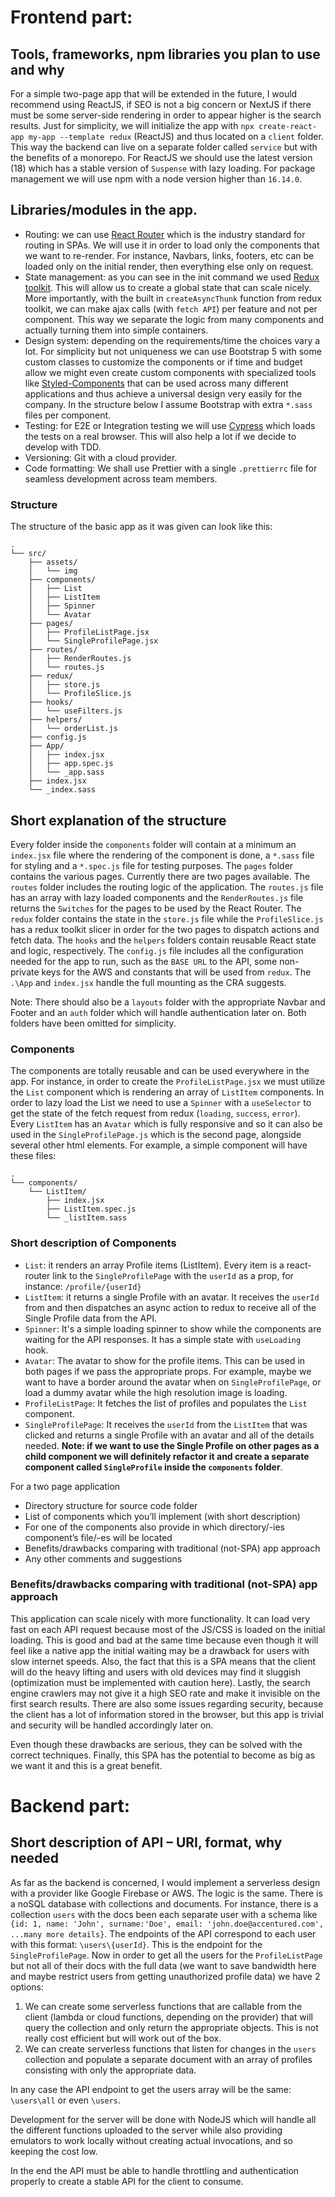 # Frontend part:

## Tools, frameworks, npm libraries you plan to use and why

For a simple two-page app that will be extended in the future, I would recommend using ReactJS, if
SEO is not a big concern or NextJS if there must be some server-side rendering in order to appear
higher is the search results. Just for simplicity, we will initialize the app with
`npx create-react-app my-app --template redux` (ReactJS) and thus located on a `client` folder. This
way the backend can live on a separate folder called `service` but with the benefits of a monorepo.
For ReactJS we should use the latest version (18) which has a stable version of `Suspense` with lazy
loading. For package management we will use npm with a node version higher than `16.14.0`.

## Libraries/modules in the app.

- Routing: we can use [React Router](https://reactrouter.com/) which is the industry standard for
  routing in SPAs. We will use it in order to load only the components that we want to re-render.
  For instance, Navbars, links, footers, etc can be loaded only on the initial render, then
  everything else only on request.
- State management: as you can see in the init command we used
  [Redux toolkit](https://redux.js.org/introduction/getting-started). This will allow us to create a
  global state that can scale nicely. More importantly, with the built in `createAsyncThunk`
  function from redux toolkit, we can make ajax calls (with `fetch API`) per feature and not per
  component. This way we separate the logic from many components and actually turning them into
  simple containers.
- Design system: depending on the requirements/time the choices vary a lot. For simplicity but not
  uniqueness we can use Bootstrap 5 with some custom classes to customize the components or if time
  and budget allow we might even create custom components with specialized tools like
  [Styled-Components](https://styled-components.com/) that can be used across many different
  applications and thus achieve a universal design very easily for the company. In the structure
  below I assume Bootstrap with extra `*.sass` files per component.
- Testing: for E2E or Integration testing we will use [Cypress](https://www.cypress.io/) which loads
  the tests on a real browser. This will also help a lot if we decide to develop with TDD.
- Versioning: Git with a cloud provider.
- Code formatting: We shall use Prettier with a single `.prettierrc` file for seamless development
  across team members.

### Structure

The structure of the basic app as it was given can look like this:

```
.
└── src/
    ├── assets/
    │   └── img
    ├── components/
    │   ├── List
    │   ├── ListItem
    │   ├── Spinner
    │   └── Avatar
    ├── pages/
    │   ├── ProfileListPage.jsx
    │   └── SingleProfilePage.jsx
    ├── routes/
    │   ├── RenderRoutes.js
    │   └── routes.js
    ├── redux/
    │   ├── store.js
    │   └── ProfileSlice.js
    ├── hooks/
    │   └── useFilters.js
    ├── helpers/
    │   └── orderList.js
    ├── config.js
    ├── App/
    │   ├── index.jsx
    │   ├── app.spec.js
    │   └── _app.sass
    ├── index.jsx
    └── _index.sass
```

## Short explanation of the structure

Every folder inside the `components` folder will contain at a minimum an `index.jsx` file where the
rendering of the component is done, a `*.sass` file for styling and a `*.spec.js` file for testing
purposes. The `pages` folder contains the various pages. Currently there are two pages available.
The `routes` folder includes the routing logic of the application. The `routes.js` file has an array
with lazy loaded components and the `RenderRoutes.js` file returns the `Switches` for the pages to
be used by the React Router. The `redux` folder contains the state in the `store.js` file while the
`ProfileSlice.js` has a redux toolkit slicer in order for the two pages to dispatch actions and
fetch data. The `hooks` and the `helpers` folders contain reusable React state and logic,
respectively. The `config.js` file includes all the configuration needed for the app to run, such as
the `BASE URL` to the API, some non-private keys for the AWS and constants that will be used from
`redux`. The `.\App` and `index.jsx` handle the full mounting as the CRA suggests.

Note: There should also be a `layouts` folder with the appropriate Navbar and Footer and an `auth`
folder which will handle authentication later on. Both folders have been omitted for simplicity.

### Components

The components are totally reusable and can be used everywhere in the app. For instance, in order to
create the `ProfileListPage.jsx` we must utilize the `List` component which is rendering an array of
`ListItem` components. In order to lazy load the List we need to use a `Spinner` with a
`useSelector` to get the state of the fetch request from redux (`loading`, `success`, `error`).
Every `ListItem` has an `Avatar` which is fully responsive and so it can also be used in the
`SingleProfilePage.js` which is the second page, alongside several other html elements. For example,
a simple component will have these files:

```
.
└── components/
    └── ListItem/
        ├── index.jsx
        ├── ListItem.spec.js
        └── _listItem.sass
```

### Short description of Components

- `List`: it renders an array Profile items (ListItem). Every item is a react-router link to the
  `SingleProfilePage` with the `userId` as a prop, for instance: `/profile/{userId}`
- `ListItem`: it returns a single Profile with an avatar. It receives the `userId` from and then
  dispatches an async action to redux to receive all of the Single Profile data from the API.
- `Spinner`: It's a simple loading spinner to show while the components are waiting for the API
  responses. It has a simple state with `useLoading` hook.
- `Avatar`: The avatar to show for the profile items. This can be used in both pages if we pass the
  appropriate props. For example, maybe we want to have a border around the avatar when on
  `SingleProfilePage`, or load a dummy avatar while the high resolution image is loading.
- `ProfileListPage`: It fetches the list of profiles and populates the `List` component.
- `SingleProfilePage`: It receives the `userId` from the `ListItem` that was clicked and returns a
  single Profile with an avatar and all of the details needed. **Note: if we want to use the Single
  Profile on other pages as a child component we will definitely refactor it and create a separate
  component called `SingleProfile` inside the `components` folder**.

For a two page application

- Directory structure for source code folder
- List of components which you’ll implement (with short description)
- For one of the components also provide in which directory/-ies component’s file/-es will be
  located
- Benefits/drawbacks comparing with traditional (not-SPA) app approach
- Any other comments and suggestions

### Benefits/drawbacks comparing with traditional (not-SPA) app approach

This application can scale nicely with more functionality. It can load very fast on each API request
because most of the JS/CSS is loaded on the initial loading. This is good and bad at the same time
because even though it will feel like a native app the initial waiting may be a drawback for users
with slow internet speeds. Also, the fact that this is a SPA means that the client will do the heavy
lifting and users with old devices may find it sluggish (optimization must be implemented with
caution here). Lastly, the search engine crawlers may not give it a high SEO rate and make it
invisible on the first search results. There are also some issues regarding security, because the
client has a lot of information stored in the browser, but this app is trivial and security will be
handled accordingly later on.

Even though these drawbacks are serious, they can be solved with the correct techniques. Finally,
this SPA has the potential to become as big as we want it and this is a great benefit.

# Backend part:

## Short description of API – URI, format, why needed

As far as the backend is concerned, I would implement a serverless design with a provider like
Google Firebase or AWS. The logic is the same. There is a noSQL database with collections and
documents. For instance, there is a collection `users` with the docs been each separate user with a
schema like
`{id: 1, name: 'John', surname:'Doe', email: 'john.doe@accentured.com', ...many more details}`. The
endpoints of the API correspond to each user with this format: `\users\{userId}`. This is the
endpoint for the `SingleProfilePage`. Now in order to get all the users for the `ProfileListPage`
but not all of their docs with the full data (we want to save bandwidth here and maybe restrict
users from getting unauthorized profile data) we have 2 options:

1. We can create some serverless functions that are callable from the client (lambda or cloud
   functions, depending on the provider) that will query the collection and only return the
   appropriate objects. This is not really cost efficient but will work out of the box.
2. We can create serverless functions that listen for changes in the `users` collection and populate
   a separate document with an array of profiles consisting with only the appropriate data.

In any case the API endpoint to get the users array will be the same: `\users\all` or even `\users`.

Development for the server will be done with NodeJS which will handle all the different functions
uploaded to the server while also providing emulators to work locally without creating actual
invocations, and so keeping the cost low.

In the end the API must be able to handle throttling and authentication properly to create a stable
API for the client to consume.
